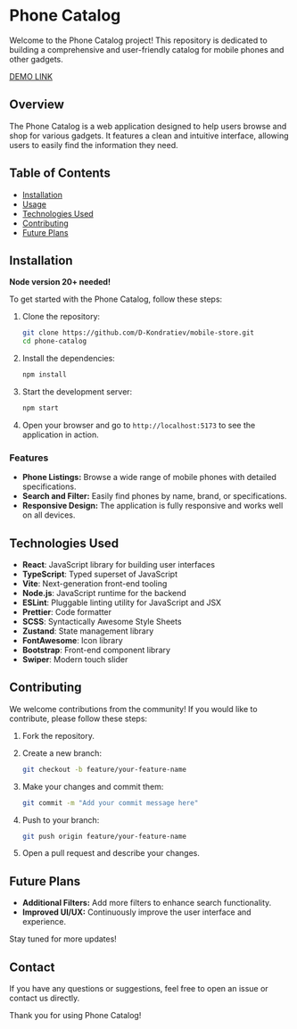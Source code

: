 # Phone Catalog

Welcome to the Phone Catalog project! This repository is dedicated to building a comprehensive and user-friendly catalog for mobile phones and other gadgets.

[DEMO LINK](https://d-kondratiev.github.io/mobile-store/)

## Overview

The Phone Catalog is a web application designed to help users browse and shop for various gadgets. It features a clean and intuitive interface, allowing users to easily find the information they need.

## Table of Contents

- [Installation](#installation)
- [Usage](#usage)
- [Technologies Used](#technologies-used)
- [Contributing](#contributing)
- [Future Plans](#future-plans)

## Installation

**Node version 20+ needed!**

To get started with the Phone Catalog, follow these steps:

1. Clone the repository:

   ```bash
   git clone https://github.com/D-Kondratiev/mobile-store.git
   cd phone-catalog
   ```

2. Install the dependencies:

   ```bash
   npm install
   ```

3. Start the development server:

   ```bash
   npm start
   ```

4. Open your browser and go to `http://localhost:5173` to see the application in action.



### Features

- **Phone Listings:** Browse a wide range of mobile phones with detailed specifications.
- **Search and Filter:** Easily find phones by name, brand, or specifications.
- **Responsive Design:** The application is fully responsive and works well on all devices.

## Technologies Used

- **React**: JavaScript library for building user interfaces
- **TypeScript**: Typed superset of JavaScript
- **Vite**: Next-generation front-end tooling
- **Node.js**: JavaScript runtime for the backend
- **ESLint**: Pluggable linting utility for JavaScript and JSX
- **Prettier**: Code formatter
- **SCSS**: Syntactically Awesome Style Sheets
- **Zustand**: State management library
- **FontAwesome**: Icon library
- **Bootstrap**: Front-end component library
- **Swiper**: Modern touch slider

## Contributing

We welcome contributions from the community! If you would like to contribute, please follow these steps:

1. Fork the repository.
2. Create a new branch:

   ```bash
   git checkout -b feature/your-feature-name
   ```

3. Make your changes and commit them:

   ```bash
   git commit -m "Add your commit message here"
   ```

4. Push to your branch:

   ```bash
   git push origin feature/your-feature-name
   ```

5. Open a pull request and describe your changes.

## Future Plans

- **Additional Filters:** Add more filters to enhance search functionality.
- **Improved UI/UX:** Continuously improve the user interface and experience.

Stay tuned for more updates!

## Contact

If you have any questions or suggestions, feel free to open an issue or contact us directly.

Thank you for using Phone Catalog!
